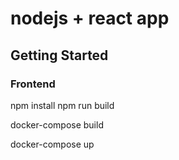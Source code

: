 # nodejs + react app
 

## Getting Started

### Frontend
npm install
npm run build


docker-compose build

docker-compose up
